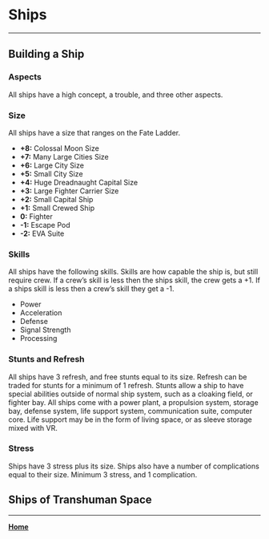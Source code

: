 # Ships
___

## Building a Ship

### Aspects
All ships have a high concept, a trouble, and three other aspects.

### Size
All ships have a size that ranges on the Fate Ladder.

 -  **+8:** Colossal Moon Size
 - **+7:** Many Large Cities Size
 - **+6:** Large City Size
 - **+5:** Small City Size
 - **+4:** Huge Dreadnaught Capital Size
 - **+3:** Large Fighter Carrier Size
 - **+2:** Small Capital Ship
 - **+1:** Small Crewed Ship
 - **0:** Fighter
 - **-1:** Escape Pod
 - **-2:** EVA Suite
 
### Skills
All ships have the following skills. Skills are how capable the ship is, but still require crew. If a crew’s skill is less then the ships skill, the crew gets a +1. If a ships skill is less then a crew’s skill they get a -1.

 - Power
 - Acceleration
 - Defense
 - Signal Strength
 - Processing

### Stunts and Refresh
All ships have 3 refresh, and free stunts equal to its size. Refresh can be traded for stunts for a minimum of 1 refresh.
Stunts allow a ship to have special abilities outside of normal ship system, such as a cloaking field, or fighter bay.
All ships come with a power plant, a propulsion system, storage bay, defense system, life support system, communication suite, computer core. Life support may be in the form of living space, or as sleeve storage mixed with VR.

### Stress
Ships have 3 stress plus its size. Ships also have a number of complications equal to their size. Minimum 3 stress, and 1 complication.

## Ships of Transhuman Space

___
**[Home](../index.md)**